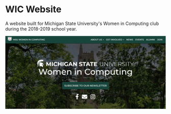 # WIC Website

A website built for Michigan State University's Women in Computing club during the 2018-2019 school year.

![WIC](https://raw.githubusercontent.com/rebeccaskladd/WIC-Website/master/preview.PNG "WIC Website")
